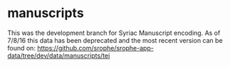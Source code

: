 manuscripts
===========

This was the development branch for Syriac Manuscript encoding. As of 7/8/16 this data has been deprecated and the most recent version can be found on: https://github.com/srophe/srophe-app-data/tree/dev/data/manuscripts/tei
